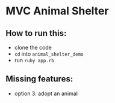 # MVC Animal Shelter

## How to run this:

- clone the code
- `cd` into `animal_shelter_demo`
- run `ruby app.rb`

## Missing features:

- option 3: adopt an animal

